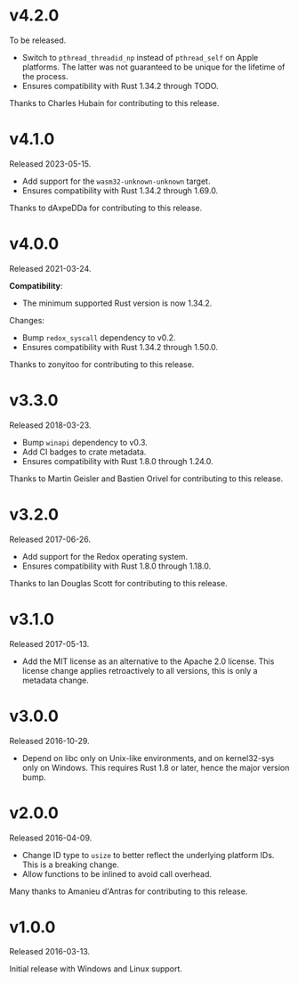 # v4.2.0

To be released.

 * Switch to `pthread_threadid_np` instead of `pthread_self` on Apple platforms.
   The latter was not guaranteed to be unique for the lifetime of the process.
 * Ensures compatibility with Rust 1.34.2 through TODO.

Thanks to Charles Hubain for contributing to this release.

# v4.1.0

Released 2023-05-15.

 * Add support for the `wasm32-unknown-unknown` target.
 * Ensures compatibility with Rust 1.34.2 through 1.69.0.

Thanks to dAxpeDDa for contributing to this release.

# v4.0.0

Released 2021-03-24.

**Compatibility**:

 * The minimum supported Rust version is now 1.34.2.

Changes:

 * Bump `redox_syscall` dependency to v0.2.
 * Ensures compatibility with Rust 1.34.2 through 1.50.0.

Thanks to zonyitoo for contributing to this release.

# v3.3.0

Released 2018-03-23.

 * Bump `winapi` dependency to v0.3.
 * Add CI badges to crate metadata.
 * Ensures compatibility with Rust 1.8.0 through 1.24.0.

Thanks to Martin Geisler and Bastien Orivel for contributing to this release.

# v3.2.0

Released 2017-06-26.

 * Add support for the Redox operating system.
 * Ensures compatibility with Rust 1.8.0 through 1.18.0.

Thanks to Ian Douglas Scott for contributing to this release.

# v3.1.0

Released 2017-05-13.

 * Add the MIT license as an alternative to the Apache 2.0 license. This license
   change applies retroactively to all versions, this is only a metadata change.

# v3.0.0

Released 2016-10-29.

 * Depend on libc only on Unix-like environments, and on kernel32-sys only
   on Windows. This requires Rust 1.8 or later, hence the major version
   bump.

# v2.0.0

Released 2016-04-09.

 * Change ID type to `usize` to better reflect the underlying platform IDs.
   This is a breaking change.
 * Allow functions to be inlined to avoid call overhead.

Many thanks to Amanieu d'Antras for contributing to this release.

# v1.0.0

Released 2016-03-13.

Initial release with Windows and Linux support.
